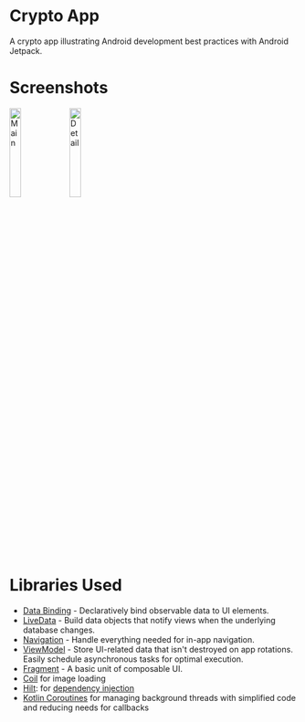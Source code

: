 # Crypto App
A crypto app illustrating Android development best practices with Android Jetpack.

# Screenshots
<p>
      <img src="https://github.com/aliozdemirao/CryptoApp/assets/100178366/6edfca0f-5496-4520-a1b0-0090b0a85ce9" width="20%" title="Main"/>
    	<img src="https://github.com/aliozdemirao/CryptoApp/assets/100178366/43e993f7-b90d-4814-8302-2b7455119268" width="20%" title="Detail"/>
</p>

# Libraries Used
- [Data Binding](https://developer.android.com/topic/libraries/data-binding/) - Declaratively bind observable data to UI elements.
- [LiveData](https://developer.android.com/topic/libraries/architecture/livedata) - Build data objects that notify views when the underlying database changes.
- [Navigation](https://developer.android.com/guide/navigation) - Handle everything needed for in-app navigation.
- [ViewModel](https://developer.android.com/topic/libraries/architecture/viewmodel) - Store UI-related data that isn't destroyed on app rotations. Easily schedule asynchronous tasks for optimal execution.
- [Fragment](https://developer.android.com/guide/fragments) - A basic unit of composable UI.
- [Coil](https://coil-kt.github.io/coil/) for image loading
- [Hilt](https://developer.android.com/training/dependency-injection/hilt-android): for [dependency injection](https://developer.android.com/training/dependency-injection)
- [Kotlin Coroutines](https://kotlinlang.org/docs/coroutines-overview.html) for managing background threads with simplified code and reducing needs for callbacks
